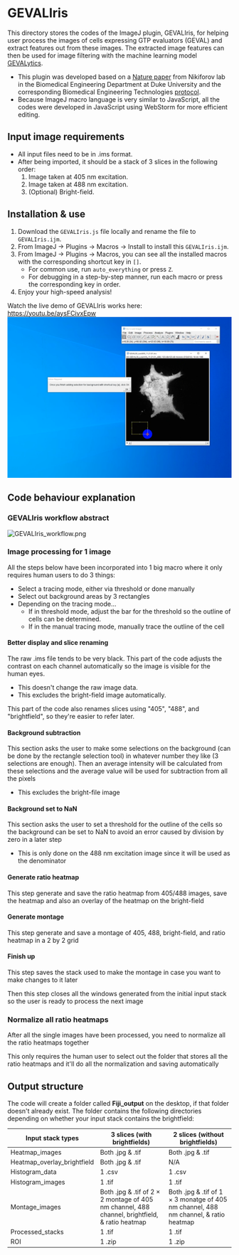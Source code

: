 # GEVALIris
This directory stores the codes of the ImageJ plugin, GEVALIris, for helping user process the images of cells expressing GTP evaluators (GEVAL) and extract features out from these images. The extracted image features can then be used for image filtering with the machine learning model [GEVALytics](https://github.com/junqilu/GEVALytics). 
* This plugin was developed based on a [Nature paper](https://www.nature.com/articles/s41467-021-26324-6) from Nikiforov lab  in the Biomedical Engineering Department at Duke University and the corresponding Biomedical Engineering Technologies [protocol](https://pubmed.ncbi.nlm.nih.gov/35094327/).
* Because ImageJ macro language is very similar to JavaScript, all the codes were developed in JavaScript using WebStorm for more efficient editing. 

##  Input image requirements
* All input files need to be in .ims format.
* After being imported, it should be a stack of 3 slices in the following order: 
  1. Image taken at 405 nm excitation.
  2. Image taken at 488 nm excitation. 
  3. (Optional) Bright-field.
     

## Installation & use 
1. Download the `GEVALIris.js` file locally and rename the file to `GEVALIris.ijm`.
2. From ImageJ -> Plugins -> Macros -> Install to install this `GEVALIris.ijm`.
3. From ImageJ -> Plugins -> Macros, you can see all the installed macros with the corresponding shortcut key in `[]`.
    * For common use, run `auto_everything` or press `Z`.
    * For debugging in a step-by-step manner, run each macro or press the corresponding key in order.
4. Enjoy your high-speed analysis! 

Watch the live demo of GEVALIris works here: https://youtu.be/aysFCivxEpw
[<img src="readme_images/GEVALIris_demo_screenshot.png">](https://youtu.be/aysFCivxEpw)

## Code behaviour explanation 

### GEVALIris workflow abstract
![GEVALIris_workflow.png](readme_images/GEVALIris_workflow.png)

### Image processing for 1 image
All the steps below have been incorporated into 1 big macro where it only requires human users to do 3 things: 
* Select a tracing mode, either via threshold or done manually
* Select out background areas by 3 rectangles
* Depending on the tracing mode...
  * If in threshold mode, adjust the bar for the threshold so the outline of cells can be determined. 
  * If in the manual tracing mode, manually trace the outline of the cell 

#### Better display and slice renaming
The raw .ims file tends to be very black. This part of the code adjusts the contrast on each channel automatically so the image is visible for the human eyes.
* This doesn't change the raw image data. 
* This excludes the bright-field image automatically. 

This part of the code also renames slices using "405", "488", and "brightfield", so they're easier to refer later. 

#### Background subtraction 
This section asks the user to make some selections on the background (can be done by the rectangle selection tool) in whatever number they like (3 selections are enough). Then an average intensity will be calculated from these selections and the average value will be used for subtraction from all the pixels
* This excludes the bright-file image

#### Background set to NaN 
This section asks the user to set a threshold for the outline of the cells so the background can be set to NaN to avoid an error caused by division by zero in a later step
* This is only done on the 488 nm excitation image since it will be used as the denominator

#### Generate ratio heatmap
This step generate and save the ratio heatmap from 405/488 images, save the heatmap and also an overlay of the heatmap on the bright-field

#### Generate montage
This step generate and save a montage of 405, 488, bright-field, and ratio heatmap in a 2 by 2 grid

#### Finish up
This step saves the stack used to make the montage in case you want to make changes to it later

Then this step closes all the windows generated from the initial input stack so the user is ready to process the next image

### Normalize all ratio heatmaps
After all the single images have been processed, you need to normalize all the ratio heatmaps together

This only requires the human user to select out the folder that stores all the ratio heatmaps and it'll do all the normalization and saving automatically

## Output structure
The code will create a folder called __Fiji_output__ on the desktop, if that folder doesn't already exist. The folder contains the following directories depending on whether your input stack contains the brightfield:

| Input stack types           | 3 slices (with brightfields)                                                                   | 2 slices (without brightfields)                                                      |
|-----------------------------|------------------------------------------------------------------------------------------------|--------------------------------------------------------------------------------------|
| Heatmap_images              | Both .jpg & .tif                                                                               | Both .jpg & .tif                                                                     |
| Heatmap_overlay_brightfield | Both .jpg & .tif                                                                               | N/A                                                                                  |
| Histogram_data              | 1 .csv                                                                                         | 1 .csv                                                                               |
| Histogram_images            | 1 .tif                                                                                         | 1 .tif                                                                               |
| Montage_images              | Both .jpg & .tif of 2 × 2 montage of 405 nm channel, 488 channel, brightfield, & ratio heatmap | Both .jpg & .tif of 1 × 3 monatge of 405 nm channel, 488 nm channel, & ratio heatmap |
| Processed_stacks            | 1 .tif                                                                                         | 1 .tif                                                                               |
| ROI                         | 1 .zip                                                                                         | 1 .zip                                                                               |